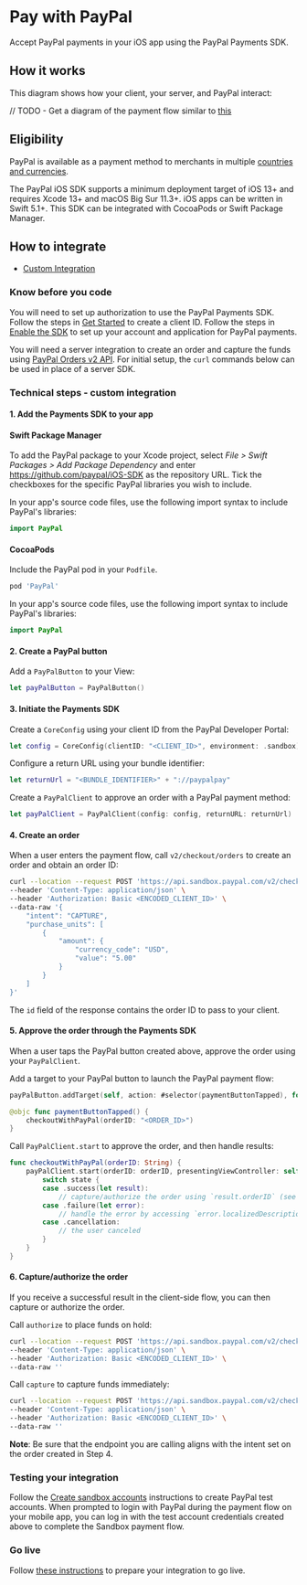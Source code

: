 # Pay with PayPal

Accept PayPal payments in your iOS app using the PayPal Payments SDK.

## How it works

This diagram shows how your client, your server, and PayPal interact:

// TODO - Get a diagram of the payment flow similar to [this](https://developer.paypal.com/braintree/docs/start/overview#how-it-works)

## Eligibility

PayPal is available as a payment method to merchants in multiple [countries and currencies](https://developer.paypal.com/docs/checkout/payment-methods/).

The PayPal iOS SDK supports a minimum deployment target of iOS 13+ and requires Xcode 13+ and macOS Big Sur 11.3+.
iOS apps can be written in Swift 5.1+.
This SDK can be integrated with CocoaPods or Swift Package Manager.

## How to integrate

- [Custom Integration](#technical-steps---custom-integration)

### Know before you code

You will need to set up authorization to use the PayPal Payments SDK. 
Follow the steps in [Get Started](https://developer.paypal.com/api/rest/#link-getstarted) to create a client ID. 
Follow the steps in [Enable the SDK](https://developer.paypal.com/sdk/in-app/android/#link-enablethesdk) to set up your account and application for PayPal payments.

You will need a server integration to create an order and capture the funds using [PayPal Orders v2 API](https://developer.paypal.com/docs/api/orders/v2). 
For initial setup, the `curl` commands below can be used in place of a server SDK.

### Technical steps - custom integration

#### 1. Add the Payments SDK  to your app

#### Swift Package Manager

To add the PayPal package to your Xcode project, select _File > Swift Packages > Add Package Dependency_ and enter https://github.com/paypal/iOS-SDK as the repository URL. Tick the checkboxes for the specific PayPal libraries you wish to include.

In your app's source code files, use the following import syntax to include PayPal's libraries:

```swift
import PayPal
```

#### CocoaPods

Include the PayPal pod in your `Podfile`.

```ruby
pod 'PayPal'
```

In your app's source code files, use the following import syntax to include PayPal's libraries:

```swift
import PayPal
```

#### 2. Create a PayPal button 

Add a `PayPalButton` to your View:

```swift
let payPalButton = PayPalButton()
```

#### 3. Initiate the Payments SDK

Create a `CoreConfig` using your client ID from the PayPal Developer Portal:

```swift
let config = CoreConfig(clientID: "<CLIENT_ID>", environment: .sandbox)
```

Configure a return URL using your bundle identifier:

```swift
let returnUrl = "<BUNDLE_IDENTIFIER>" + "://paypalpay"
```

Create a `PayPalClient` to approve an order with a PayPal payment method:

```swift
let payPalClient = PayPalClient(config: config, returnURL: returnUrl)
```

#### 4. Create an order

When a user enters the payment flow, call `v2/checkout/orders` to create an order and obtain an order ID:

```bash
curl --location --request POST 'https://api.sandbox.paypal.com/v2/checkout/orders/' \
--header 'Content-Type: application/json' \
--header 'Authorization: Basic <ENCODED_CLIENT_ID>' \
--data-raw '{
    "intent": "CAPTURE",
    "purchase_units": [
        {
            "amount": {
                "currency_code": "USD",
                "value": "5.00"
            }
        }
    ]
}'
```

The `id` field of the response contains the order ID to pass to your client.

#### 5. Approve the order through the Payments SDK

When a user taps the PayPal button created above, approve the order using your `PayPalClient`.

Add a target to your PayPal button to launch the PayPal payment flow:

```swift
payPalButton.addTarget(self, action: #selector(paymentButtonTapped), for: .touchUpInside)

@objc func paymentButtonTapped() {
    checkoutWithPayPal(orderID: "<ORDER_ID>")
}
```

Call `PayPalClient.start` to approve the order, and then handle results:

```swift
func checkoutWithPayPal(orderID: String) {
    payPalClient.start(orderID: orderID, presentingViewController: self) { state in
        switch state {
        case .success(let result):
            // capture/authorize the order using `result.orderID` (see step 6)        
        case .failure(let error):
            // handle the error by accessing `error.localizedDescription`
        case .cancellation:
            // the user canceled
        }
    }
}
```

#### 6. Capture/authorize the order

If you receive a successful result in the client-side flow, you can then capture or authorize the order. 

Call `authorize` to place funds on hold:

```bash
curl --location --request POST 'https://api.sandbox.paypal.com/v2/checkout/orders/<ORDER_ID>/authorize' \
--header 'Content-Type: application/json' \
--header 'Authorization: Basic <ENCODED_CLIENT_ID>' \
--data-raw ''
```

Call `capture` to capture funds immediately:

```bash
curl --location --request POST 'https://api.sandbox.paypal.com/v2/checkout/orders/<ORDER_ID>/capture' \
--header 'Content-Type: application/json' \
--header 'Authorization: Basic <ENCODED_CLIENT_ID>' \
--data-raw ''
```

**Note**: Be sure that the endpoint you are calling aligns with the intent set on the order created in Step 4.

### Testing your integration

Follow the [Create sandbox accounts](https://developer.paypal.com/api/rest/#link-createsandboxaccounts) instructions to create PayPal test accounts.
When prompted to login with PayPal during the payment flow on your mobile app, you can log in with the test account credentials created above to complete the Sandbox payment flow. 

### Go live

Follow [these instructions](https://developer.paypal.com/api/rest/production/) to prepare your integration to go live.
